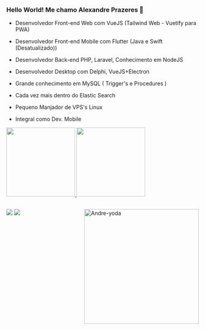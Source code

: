 ### Hello World! Me chamo Alexandre Prazeres 👋



- Desenvolvedor Front-end Web com VueJS (Tailwind Web - Vuetify para PWA)
- Desenvolvedor Front-end Mobile com Flutter (Java e Swift (Desatualizado))
- Desenvolvedor Back-end PHP, Laravel, Conhecimento em NodeJS
- Desenvolvedor Desktop com Delphi, VueJS+Electron

- Grande conhecimento em MySQL ( Trigger's e Procedures )
- Cada vez mais dentro do Elastic Search

- Pequeno Manjador de VPS's Linux

- Integral como Dev. Mobile

<div>
  <a href="https://github.com/alexprazeres">
  <img height="180em" src="https://github-readme-stats.vercel.app/api?username=alexprazeres&show_icons=true&theme=merko&include_all_commits=true&count_private=true"/>
  <img height="180em" src="https://github-readme-stats.vercel.app/api/top-langs/?username=alexprazeres&layout=compact&langs_count=7&theme=merko?count_private=true"/>
</div>
 
  ##
 
<div> 
  <a href="https://www.instagram.com/alexprazeres90/" target="_blank"><img src="https://img.shields.io/badge/-Instagram-%23E4405F?style=for-the-badge&logo=instagram&logoColor=white" target="_blank"></a>  
  <a href="https://www.linkedin.com/in/alexandre-prz/" target="_blank"><img src="https://img.shields.io/badge/-LinkedIn-%230077B5?style=for-the-badge&logo=linkedin&logoColor=white" target="_blank"></a>   
  
   <img align="right" alt="Andre-yoda" height="300" width="300" src="https://cdn.discordapp.com/attachments/379056330821861378/880271392518582292/giphy_1.gif">
